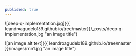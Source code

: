 ```yaml
---
published: true
---
```




![deep-q-implementation.jpg]({{ leandroagudelo189.github.io/tree/master}}/_posts/deep-q-implementation.jpg "an image title")


![an image alt text]({{ leandroagudelo189.github.io/tree/master }}/images/rnn1.jpg "an image title")

